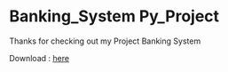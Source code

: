 # Banking_System Py_Project

Thanks for checking out my Project 
Banking System

Download : [here](https://github.com/Jaidkhan123/Banking_System_with_Python/releases/tag/V1.6)
